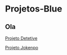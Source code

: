 # Projetos-Blue

## Ola

[Projeto Detetive](https://github.com/NatashaMiyaguti/Projetos-Blue/blob/main/ProjetoDetetive/Detetive.py)

[Projeto Jokenpo](https://github.com/NatashaMiyaguti/Projetos-Blue/blob/main/projeto_jokenpo/Jokenpo.py)